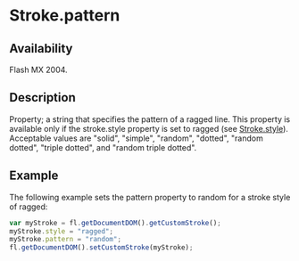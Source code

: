 # Stroke.pattern

## Availability

Flash MX 2004.

## Description

Property; a string that specifies the pattern of a ragged line. This property is available only if the stroke.style property is set to ragged (see [Stroke.style](../Stroke_object/Stroke20.md)). Acceptable values are "solid", "simple", "random", "dotted", "random dotted", "triple dotted", and "random triple dotted".

## Example

The following example sets the pattern property to random for a stroke style of ragged:

```javascript
var myStroke = fl.getDocumentDOM().getCustomStroke();
myStroke.style = "ragged";
myStroke.pattern = "random";
fl.getDocumentDOM().setCustomStroke(myStroke);
```
